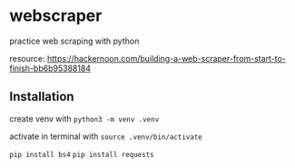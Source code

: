 # webscraper

practice web scraping with python

resource: https://hackernoon.com/building-a-web-scraper-from-start-to-finish-bb6b95388184

## Installation

create venv with `python3 -m venv .venv`

activate in terminal with `source .venv/bin/activate`

`pip install bs4`
`pip install requests`
